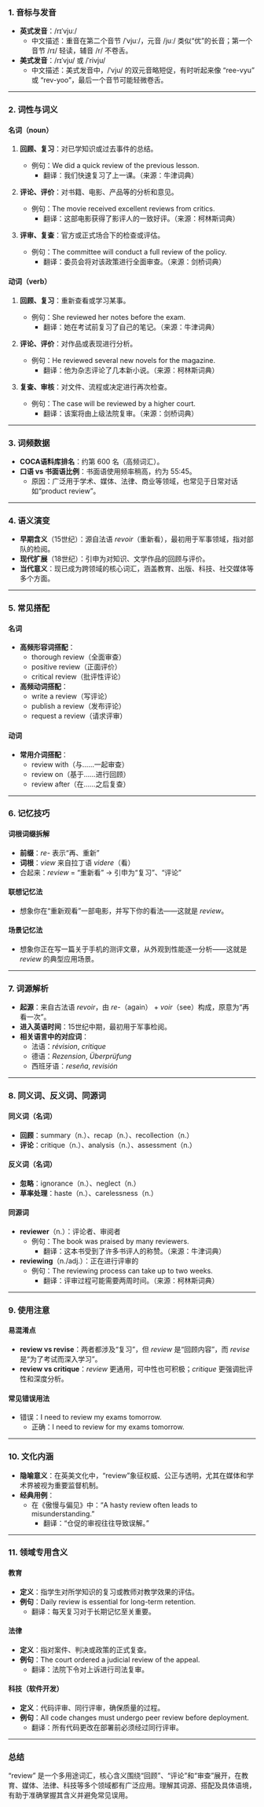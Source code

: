 ### 1. 音标与发音

- **英式发音**：/rɪˈvjuː/  
  - 中文描述：重音在第二个音节 /ˈvjuː/，元音 /juː/ 类似“优”的长音；第一个音节 /rɪ/ 轻读，辅音 /r/ 不卷舌。
- **美式发音**：/rɪˈvju/ 或 /ˈrivju/  
  - 中文描述：美式发音中，/ˈvju/ 的双元音略短促，有时听起来像 “ree-vyu” 或 “rev-yoo”，最后一个音节可能轻微卷舌。

---

### 2. 词性与词义

#### 名词（noun）
1. **回顾、复习**：对已学知识或过去事件的总结。  
   - 例句：We did a quick review of the previous lesson.  
     - 翻译：我们快速复习了上一课。（来源：牛津词典）

2. **评论、评价**：对书籍、电影、产品等的分析和意见。  
   - 例句：The movie received excellent reviews from critics.  
     - 翻译：这部电影获得了影评人的一致好评。（来源：柯林斯词典）

3. **评审、复查**：官方或正式场合下的检查或评估。  
   - 例句：The committee will conduct a full review of the policy.  
     - 翻译：委员会将对该政策进行全面审查。（来源：剑桥词典）

#### 动词（verb）
1. **回顾、复习**：重新查看或学习某事。  
   - 例句：She reviewed her notes before the exam.  
     - 翻译：她在考试前复习了自己的笔记。（来源：牛津词典）

2. **评论、评价**：对作品或表现进行分析。  
   - 例句：He reviewed several new novels for the magazine.  
     - 翻译：他为杂志评论了几本新小说。（来源：柯林斯词典）

3. **复查、审核**：对文件、流程或决定进行再次检查。  
   - 例句：The case will be reviewed by a higher court.  
     - 翻译：该案将由上级法院复审。（来源：剑桥词典）

---

### 3. 词频数据

- **COCA语料库排名**：约第 600 名（高频词汇）。
- **口语 vs 书面语比例**：书面语使用频率稍高，约为 55:45。  
  - 原因：广泛用于学术、媒体、法律、商业等领域，也常见于日常对话如“product review”。

---

### 4. 语义演变

- **早期含义**（15世纪）：源自法语 *revoir*（重新看），最初用于军事领域，指对部队的检阅。
- **现代扩展**（18世纪）：引申为对知识、文学作品的回顾与评价。
- **当代意义**：现已成为跨领域的核心词汇，涵盖教育、出版、科技、社交媒体等多个方面。

---

### 5. 常见搭配

#### 名词
- **高频形容词搭配**：
  - thorough review（全面审查）
  - positive review（正面评价）
  - critical review（批评性评论）
- **高频动词搭配**：
  - write a review（写评论）
  - publish a review（发布评论）
  - request a review（请求评审）

#### 动词
- **常用介词搭配**：
  - review with（与……一起审查）
  - review on（基于……进行回顾）
  - review after（在……之后复查）

---

### 6. 记忆技巧

#### 词根词缀拆解
- **前缀**：*re-* 表示“再、重新”
- **词根**：*view* 来自拉丁语 *videre*（看）  
- 合起来：*review* = “重新看” → 引申为“复习”、“评论”

#### 联想记忆法
- 想象你在“重新观看”一部电影，并写下你的看法——这就是 *review*。

#### 场景记忆法
- 想象你正在写一篇关于手机的测评文章，从外观到性能逐一分析——这就是 *review* 的典型应用场景。

---

### 7. 词源解析

- **起源**：来自古法语 *revoir*，由 *re-*（again） + *voir*（see）构成，原意为“再看一次”。
- **进入英语时间**：15世纪中期，最初用于军事检阅。
- **相关语言中的对应词**：
  - 法语：*révision*, *critique*
  - 德语：*Rezension*, *Überprüfung*
  - 西班牙语：*reseña*, *revisión*

---

### 8. 同义词、反义词、同源词

#### 同义词（名词）
- **回顾**：summary（n.）、recap（n.）、recollection（n.）
- **评论**：critique（n.）、analysis（n.）、assessment（n.）

#### 反义词（名词）
- **忽略**：ignorance（n.）、neglect（n.）
- **草率处理**：haste（n.）、carelessness（n.）

#### 同源词
- **reviewer**（n.）：评论者、审阅者  
  - 例句：The book was praised by many reviewers.  
    - 翻译：这本书受到了许多书评人的称赞。（来源：牛津词典）
- **reviewing**（n./adj.）：正在进行评审的  
  - 例句：The reviewing process can take up to two weeks.  
    - 翻译：评审过程可能需要两周时间。（来源：柯林斯词典）

---

### 9. 使用注意

#### 易混淆点
- **review vs revise**：两者都涉及“复习”，但 *review* 是“回顾内容”，而 *revise* 是“为了考试而深入学习”。
- **review vs critique**：*review* 更通用，可中性也可积极；*critique* 更强调批评性和深度分析。

#### 常见错误用法
- 错误：I need to review my exams tomorrow.  
  - 正确：I need to review for my exams tomorrow.

---

### 10. 文化内涵

- **隐喻意义**：在英美文化中，“review”象征权威、公正与透明，尤其在媒体和学术界被视为重要监督机制。
- **经典用例**：
  - 在《傲慢与偏见》中：“A hasty review often leads to misunderstanding.”  
    - 翻译：“仓促的审视往往导致误解。”

---

### 11. 领域专用含义

#### 教育
- **定义**：指学生对所学知识的复习或教师对教学效果的评估。  
- **例句**：Daily review is essential for long-term retention.  
  - 翻译：每天复习对于长期记忆至关重要。

#### 法律
- **定义**：指对案件、判决或政策的正式复查。  
- **例句**：The court ordered a judicial review of the appeal.  
  - 翻译：法院下令对上诉进行司法复审。

#### 科技（软件开发）
- **定义**：代码评审、同行评审，确保质量的过程。  
- **例句**：All code changes must undergo peer review before deployment.  
  - 翻译：所有代码更改在部署前必须经过同行评审。

---

### 总结

“review” 是一个多用途词汇，核心含义围绕“回顾”、“评论”和“审查”展开，在教育、媒体、法律、科技等多个领域都有广泛应用。理解其词源、搭配及具体语境，有助于准确掌握其含义并避免常见误用。
